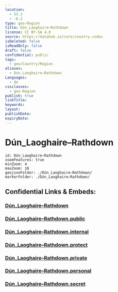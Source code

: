 ```yaml
---
location:
  - 53.3
  - -6.2
type: geo-Region
title: Dún_Laoghaire–Rathdown
license: CC BY-SA 4.0
source: https://datahub.io/core/country-codes
isDeleted: false
isReadOnly: false
draft: false
confidential: public
tags:
  - geo/Country/Region
aliases:
  - Dún_Laoghaire–Rathdown
Languages:
  - de
cssclasses:
  - geo-Region
publish: true
linkTitle:
keywords:
layout:
publishDate:
expiryDate:
---
```


# Dún_Laoghaire–Rathdown

```leaflet
id: Dún_Laoghaire–Rathdown
zoomFeatures: true 
minZoom: 4 
maxZoom: 18
geojsonFolder: ./Dún_Laoghaire–Rathdown/
markerFolder: ./Dún_Laoghaire–Rathdown/
```


## Confidential Links & Embeds: 

### [Dún_Laoghaire–Rathdown](/_Standards/Earth/Continent/Europe/Europe~North/Ireland/Counties~Ireland/Dún_Laoghaire–Rathdown.md) 

### [Dún_Laoghaire–Rathdown.public](/_public/Earth/Continent/Europe/Europe~North/Ireland/Counties~Ireland/Dún_Laoghaire–Rathdown.public.md) 

### [Dún_Laoghaire–Rathdown.internal](/_internal/Earth/Continent/Europe/Europe~North/Ireland/Counties~Ireland/Dún_Laoghaire–Rathdown.internal.md) 

### [Dún_Laoghaire–Rathdown.protect](/_protect/Earth/Continent/Europe/Europe~North/Ireland/Counties~Ireland/Dún_Laoghaire–Rathdown.protect.md) 

### [Dún_Laoghaire–Rathdown.private](/_private/Earth/Continent/Europe/Europe~North/Ireland/Counties~Ireland/Dún_Laoghaire–Rathdown.private.md) 

### [Dún_Laoghaire–Rathdown.personal](/_personal/Earth/Continent/Europe/Europe~North/Ireland/Counties~Ireland/Dún_Laoghaire–Rathdown.personal.md) 

### [Dún_Laoghaire–Rathdown.secret](/_secret/Earth/Continent/Europe/Europe~North/Ireland/Counties~Ireland/Dún_Laoghaire–Rathdown.secret.md)

